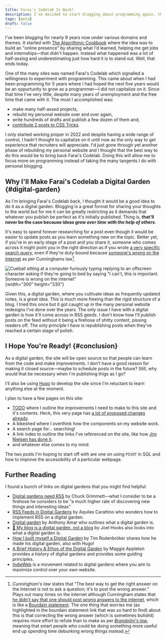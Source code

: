 ```yaml
---
title: Farai's Codelab Is Back!
description: I've decided to start blogging about programming again, this time as a digital garden
tags: [meta]
draft: false
---
```


I've been blogging for nearly 9 years now under various domains and themes. It started with [The Algorithmic Cookbook](https://web.archive.org/web/20170909005305/https://agckb.wordpress.com/) where the idea was to build an "online presence" by sharing what I'd learned, helping me get jobs and internships—that didn't happen. Instead what happened was a lot of half-assing and underestimating just how hard it is to stand out. Well, that ends today.

One of the many sites was named Farai's Codelab which signalled a willingness to experiment with programming. This came about when I had been programming for 5 years where I had hoped the next five years would be an oppurtunity to grow as a programmer—I did not capitalize on it. Since that time I've very little, despite many years of unemployment and the free time that came with it. The most I accomplished was:

* make many half-assed projects,
* rebuild my personal website over and over again,
* write hundreds of drafts and publish a few dozen of them and,
* [contribute 2 posts to CSS Tricks](https://css-tricks.com/author/faraigandiyafarai/).

I only started working proper in 2022 and despite having a wide range of control, I hadn't thought to capitalize on it until now as the only way to get experience that recruiters will appreciate. I'd just gone through yet another phase of rebuilding my personal website and I thought that the best way to do this would be to bring back Farai's Codelab. Doing this will allow me to focus more on programming instead of taking the many tangents I do with personal blogging.

## Why I'll Make Farai's Codelab a Digital Garden {#digital-garden}

As I'm bringing Farai's Codelab back, I thought it would be a good idea to do it as a digital garden. Blogging is a great format for sharing your thoughts to the world but for me it can be greatly restricting as it demands that whatever you publish be perfect as it's initially published. Thing is, **that'll never be the case because ideas grow *over time with the help of others***.

It's easy to spend forever researching for a post even though it would be easier to update posts as you learn something new on the topic. Better yet, if you're in an early stage of a post and you share it, someone who comes across it might point you in the right direction as if you wrote [a very specific search query](https://www.henrikkarlsson.xyz/p/search-query), even if they're duty-bound because [someone's wrong on the Internet](https://xkcd.com/386/) as per Cunninghams law[^cunningham].

![Cueball sitting at a computer furiously typing replying to an offscreen character asking if they're going to bed by saying "I can't, this is important. Someone is wrong on the internet"](https://imgs.xkcd.com/comics/duty_calls.png)
{width="300" height="330"}

Given this, a digital garden, where you cultivate ideas as frequently updated notes, is a great idea. This is much more freeing than the rigid structure of a blog. I tried this once but it got caught up in the many personal website redesigns I've done over the years. The only issue I have with a digital garden is how it'll come across in RSS geeds. I don't know how I'll publish posts on the feed without it being a firehose of shitty content, pissing readers off. The only principle I have is republishing posts when they've reached a certain stage of polish.

## I Hope You're Ready! {#conclusion}

As a digital garden, the site will be open source so that people can learn from the code and make improvements. I don't have a good reason for making it closed source—maybe to schedule posts in the future? Still, why would that be necessary when I'm publishing thigs as I go?

I'll also be using [Hugo](https://gohugo.io/) to develop the site since I'm reluctant to learn anything else at the moment.

I plan to have a few pages on this site:

* [TODO](/content/TODO.md) where I outline the improvements I need to make to this site and it's contents. Heck, this very page has [a lot of proposed changes already](/content/TODO.md#codelab-returns).
* A bikeshed where I overthink how the components on my website work.
* A search page for... searching!
* A link index to outline the links I've referenced on the site, like how [Jim Nielsen has done it](https://blog.jim-nielsen.com/2020/indexing-my-blogs-links/).
* and whatever else comes to my mind.

The two posts I'm hoping to start off with are one on using `PIVOT` in SQL and how to improve the accessibility of a particular webpage.

## Further Reading

I found a bunch of links on digital gardens that you might find helpful:

* [Digital gardens need RSS](https://cagrimmett.com/2023/10/17/digital-gardens-need-rss/) by Chuck Grimmett—what I consider to be a firehose he considers to be <q>a much higher rate of discovering new things and interesting ideas</q>
* [RSS Feeds in Digital Gardens](https://notes.aquiles.me/rss_feeds_in_digital_gardens/) by Aquiles Carattino who wonders how to implement RSS on a digital garden.
* [Digital garden](https://anthonyamar.fr/Digital+garden/Digital+garden) by Anthony Amar who outlines what a digital garden is.
* [🌱 My blog is a digital garden, not a blog](https://joelhooks.com/digital-garden/) by Joel Hooks also looks into what a digital garden is.
* [How I built myself a Digital Garden](https://timrodenbroeker.de/digital-garden/) by Tim Rodenbröker shares how he made his digital garden, also with Hugo!
* [A Brief History & Ethos of the Digital Garden](https://maggieappleton.com/garden-history) by Maggie Appleton provides a history of digital gardens and provides some guiding principles.
* [IndieWeb](https://indieweb.org/principles) is a movement related to digital gardens where you aim to maximize control over your own website.

[^cunningham]: <dfn>Cunningham's law</dfn> states that <q>The best way to get the right answer on the Internet is not to ask a question; it's to post the wrong answer.</q> Plays out many times on the internet although Cunningham states that [he didn't say that one should post wrong answers to the internet](https://www.youtube.com/watch?v=fclyQt6R5Dc), which is like a [Bourdain statement](https://www.atvbt.com/bourdain-statements/). The one thing that worries me (as highlighted in the bourdain statement link that was so hard to find) about this is that correcting the wrong answer (which is sometimes bullshit) requires more effort to refute than to make as per [<dfn>Brandolini's law</dfn>](https://web.archive.org/web/20140718225358/https://twitter.com/ziobrando/status/289635060758507521), meaning that smart people who could be doing something more useful end up spending time debunking wrong things instead.
